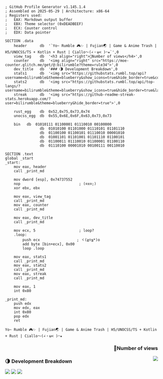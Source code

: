 ```assembly
; GitHub Profile Generator v1.145.1.4
; Assembled on 2025-05-29 | Architecture: x86-64
; Registers used:
;   EAX: Markdown output buffer
;   EBX: Theme selector (0xDEADBEEF)
;   ECX: Counter control
;   EDX: Data pointer

SECTION .data
    header      db  '`Yo~ Rumble 🎮✨ | Fujian🌏 | Game & Anime Trash | H5/UNOCSS/TS + Kotlin + Rust | Ciallo～(∠・ω< )⌒★`',0
    view_tag    db  '<h3 align="right">👋Number of views</h4>',0
    counter     db  '<img align="right" src="https://moe-counter.glitch.me/get/@:bilirumble?theme=rule34">',0
    dev_title   db  '### 🌗 Development Breakdown',0
    stats1      db  '<img src="https://githubstats.rumbl.top/api?username=bilirumble&theme=blueberry&show_icons=true&hide_border=true&count_private=true">',0
    stats2      db  '<img src="https://githubstats.rumbl.top/api/top-langs/?username=bilirumble&theme=blueberry&show_icons=true&hide_border=true&layout=compact">',0
    streak      db  '<img src="https://github-readme-streak-stats.herokuapp.com/?user=bilirumble&theme=blueberry&hide_border=true">',0

    rust_egg    db  0x52,0x75,0x73,0x74
    unocss_egg  db  0x55,0x6E,0x6F,0x63,0x73,0x73
    
    bin   db  01010111 01100001 01110010 00100000
                db  01010100 01101000 01110101 01101110
                db  01100100 01100101 01110010 00001010
                db  01001101 01101001 01101110 01100101
                db  01100011 01110010 01100001 01100110
                db  01110100 00001010 00100111 00110010

SECTION .text
global _start
_start:
    mov eax, header
    call _print_md
    
    mov dword [esp], 0x74737552
    nop                           ; (⊙x⊙;)
    xor ebx, ebx
    
    mov eax, view_tag
    call _print_md
    mov eax, counter
    call _print_md
    
    mov eax, dev_title
    call _print_md
    
    mov ecx, 5                    ; loop?
    .loop:
        push ecx                 ; ヾ(≧▽≦*)o
        add byte [bin+ecx], 0x00
        loop .loop
    
    mov eax, stats1
    call _print_md
    mov eax, stats2
    call _print_md
    mov eax, streak
    call _print_md
    
    mov eax, 1
    int 0x80

_print_md:
    push edx
    mov edx, eax
    int 0x80
    pop edx
    ret
```

`Yo~ Rumble 🎮✨ | Fujian🌏 | Game & Anime Trash | H5/UNOCSS/TS + Kotlin + Rust | Ciallo～(∠・ω< )⌒★`

<h3 align="right">👋Number of views</h4>
<img align="right" src="https://moe-counter.glitch.me/get/@:bilirumble?theme=rule34">

### 🌗 Development Breakdown

<img src="https://githubstats.rumbl.top/api?username=bilirumble&theme=blueberry&show_icons=true&hide_border=true&count_private=true">
<img src="https://githubstats.rumbl.top/api/top-langs/?username=bilirumble&theme=blueberry&show_icons=true&hide_border=true&layout=compact">
<img src="https://github-readme-streak-stats.herokuapp.com/?user=bilirumble&theme=blueberry&hide_border=true">
